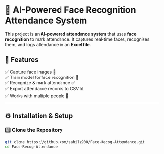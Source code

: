 # 🎯 AI-Powered Face Recognition Attendance System  

This project is an **AI-powered attendance system** that uses **face recognition** to mark attendance. It captures real-time faces, recognizes them, and logs attendance in an **Excel file**.

## 🚀 Features  
✅ Capture face images 📸  
✅ Train model for face recognition 🧠  
✅ Recognize & mark attendance ✅  
✅ Export attendance records to CSV 📊  
✅ Works with multiple people 👥  

---

## ⚙️ Installation & Setup  
### **1️⃣ Clone the Repository**  
```bash
git clone https://github.com/sahilz900/Face-Recog-Attendance.git
cd Face-Recog-Attendance
